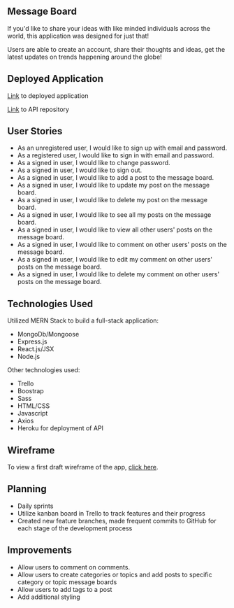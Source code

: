 ## Message Board
If you'd like to share your ideas with like minded individuals across the world, this application was designed for just that!

Users are able to create an account, share their thoughts and ideas, get the latest updates on trends happening around the globe!

## Deployed Application

[Link](https://reactivate-team.github.io/Reactivate-Message-Board-Client/) to deployed application

[Link](https://github.com/Reactivate-Team/Reactivate-Message-Board-API) to API repository

## User Stories
* As an unregistered user, I would like to sign up with email and password.
* As a registered user, I would like to sign in with email and password.
* As a signed in user, I would like to change password.
* As a signed in user, I would like to sign out.
* As a signed in user, I would like to add a post to the message board.
* As a signed in user, I would like to update my post on the message board.
* As a signed in user, I would like to delete my post on the message board.
* As a signed in user, I would like to see all my posts on the message board.
* As a signed in user, I would like to view all other users' posts on the message board.
* As a signed in user, I would like to comment on other users' posts on the message board.
* As a signed in user, I would like to edit my comment on other users' posts on the message board.
* As a signed in user, I would like to delete my comment on other users' posts on the message board.

## Technologies Used

Utilized MERN Stack to build a full-stack application:
* MongoDb/Mongoose
* Express.js
* React.js/JSX
* Node.js

Other technologies used:
* Trello
* Boostrap
* Sass
* HTML/CSS
* Javascript
* Axios
* Heroku for deployment of API

## Wireframe

To view a first draft wireframe of the app, [click here](/public/MessageBoard_Wireframe_version1.jpeg).

## Planning

* Daily sprints
* Utilize kanban board in Trello to track features and their progress
* Created new feature branches, made frequent commits to GitHub for each stage of the development process

## Improvements
* Allow users to comment on comments.
* Allow users to create categories or topics and add posts to specific category or topic message boards
* Allow users to add tags to a post
* Add additional styling
